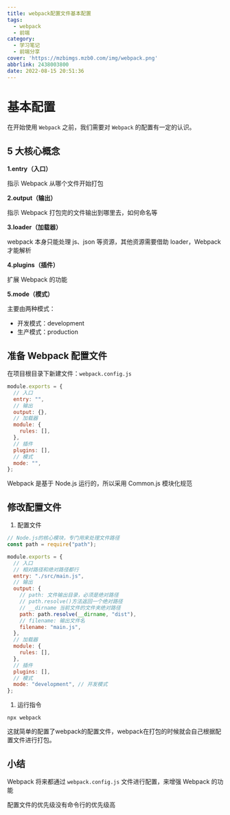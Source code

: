 ```yaml
---
title: webpack配置文件基本配置
tags:
  - webpack
  - 前端
category:
  - 学习笔记
  - 前端分享
cover: 'https://mzbimgs.mzb0.com/img/webpack.png'
abbrlink: 2438003800
date: 2022-08-15 20:51:36
---
```


# 基本配置

在开始使用 `Webpack` 之前，我们需要对 `Webpack` 的配置有一定的认识。

## 5 大核心概念

**1.entry（入口）**

指示 Webpack 从哪个文件开始打包

**2.output（输出）**

指示 Webpack 打包完的文件输出到哪里去，如何命名等

**3.loader（加载器）**

webpack 本身只能处理 js、json 等资源，其他资源需要借助 loader，Webpack 才能解析

**4.plugins（插件）**

扩展 Webpack 的功能

**5.mode（模式）**

主要由两种模式：

- 开发模式：development
- 生产模式：production

## 准备 Webpack 配置文件

在项目根目录下新建文件：`webpack.config.js`

```javascript
module.exports = {
  // 入口
  entry: "",
  // 输出
  output: {},
  // 加载器
  module: {
    rules: [],
  },
  // 插件
  plugins: [],
  // 模式
  mode: "",
};
```

Webpack 是基于 Node.js 运行的，所以采用 Common.js 模块化规范

## 修改配置文件

1. 配置文件

```javascript
// Node.js的核心模块，专门用来处理文件路径
const path = require("path");

module.exports = {
  // 入口
  // 相对路径和绝对路径都行
  entry: "./src/main.js",
  // 输出
  output: {
    // path: 文件输出目录，必须是绝对路径
    // path.resolve()方法返回一个绝对路径
    // __dirname 当前文件的文件夹绝对路径
    path: path.resolve(__dirname, "dist"),
    // filename: 输出文件名
    filename: "main.js",
  },
  // 加载器
  module: {
    rules: [],
  },
  // 插件
  plugins: [],
  // 模式
  mode: "development", // 开发模式
};
```

1. 运行指令

```text
npx webpack
```

这就简单的配置了webpack的配置文件，webpack在打包的时候就会自己根据配置文件进行打包。

## 小结

Webpack 将来都通过 `webpack.config.js` 文件进行配置，来增强 Webpack 的功能

配置文件的优先级没有命令行的优先级高